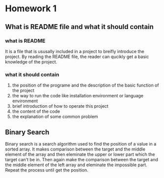 # Homework 1
## What is README file and what it should contain
### what is README
It is a file that is ususally included in a project to breifly introduce the project. By reading the README file, the reader can qucikly get a basic knowledge of the project. 
### what it should contain
1. the position of the programe and the description of the basic function of the project
2. the way to run the code like installation environment or language environment
3. brief introduction of how to operate this project
4. the content of the code
5. the explanation of some common problem

## Binary Search
Binary search is a search algorithm used to find the position of a value in a sorted array. It makes comparison between the target and the middle element of the array and then eleminate the upper or lower part which the target can't be in. Then again make the comparison between the target and the middle element of the left array and eleminate the impossible part. Repeat the process until get the position.
